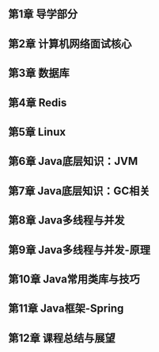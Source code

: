 ## 第1章 导学部分

## 第2章 计算机网络面试核心



## 第3章 数据库

## 第4章 Redis

## 第5章 Linux

## 第6章 Java底层知识：JVM

## 第7章 Java底层知识：GC相关

## 第8章 Java多线程与并发

## 第9章 Java多线程与并发-原理

## 第10章 Java常用类库与技巧

## 第11章 Java框架-Spring

## 第12章 课程总结与展望